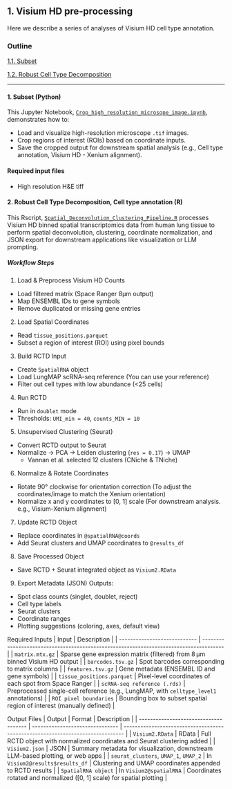 ## 1. Visium HD pre-processing
Here we describe a series of analyses of Visium HD cell type annotation.

### Outline
[1.1. Subset](#1-subset-python)

[1.2. Robust Cell Type Decomposition](#2-robust-cell-type-decomposition-cell-type-annotation-r)



---
#### 1. Subset (Python)
This Jupyter Notebook, [`Crop_high_resolution_microsope_image.ipynb`](./Visium_HD_Crop_high_resolution_microsope_image.ipynb), demonstrates how to:
- Load and visualize high-resolution microscope `.tif` images.
- Crop regions of interest (ROIs) based on coordinate inputs.
- Save the cropped output for downstream spatial analysis (e.g., Cell type annotation, Visium HD - Xenium alignment).

#### Required input files
- High resolution H&E tiff


#### 2. Robust Cell Type Decomposition, Cell type annotation (R)
This Rscript, [`Spatial_Deconvolution_Clustering_Pipeline.R`](./Tissue2_celltype_annotation.R) processes Visium HD binned spatial transcriptomics data from human lung tissue to perform spatial deconvolution, clustering, coordinate normalization, and JSON export for downstream applications like visualization or LLM prompting.

##### Workflow Steps
1. Load & Preprocess Visium HD Counts
- Load filtered matrix (Space Ranger 8µm output)
- Map ENSEMBL IDs to gene symbols
- Remove duplicated or missing gene entries

2. Load Spatial Coordinates
-  Read `tissue_positions.parquet`
-  Subset a region of interest (ROI) using pixel bounds

3. Build RCTD Input
- Create `SpatialRNA` object
- Load LungMAP scRNA-seq reference (You can use your reference)
- Filter out cell types with low abundance (<25 cells)

4. Run RCTD
- Run in `doublet` mode
- Thresholds: `UMI_min = 40`, `counts_MIN = 10`

5. Unsupervised Clustering (Seurat)
- Convert RCTD output to Seurat
- Normalize → PCA → Leiden clustering (`res = 0.17`) → UMAP
  * Vannan et al. selected 12 clusters (CNiche & TNiche)
    
6. Normalize & Rotate Coordinates
- Rotate 90° clockwise for orientation correction (To adjust the coordinates/image to match the Xenium orientation)
- Normalize x and y coordinates to [0, 1] scale (For downstream analysis. e.g., Visium-Xenium alignment)

7. Update RCTD Object
- Replace coordinates in `@spatialRNA@coords`
- Add Seurat clusters and UMAP coordinates to `@results_df`

8. Save Processed Object
- Save RCTD + Seurat integrated object as `Visium2.RData`

9. Export Metadata (JSON)
Outputs:
- Spot class counts (singlet, doublet, reject)
- Cell type labels
- Seurat clusters
- Coordinate ranges
- Plotting suggestions (coloring, axes, default view)

Required Inputs
| Input                        | Description                                                                            |
| ---------------------------- | -------------------------------------------------------------------------------------- |
| `matrix.mtx.gz`              | Sparse gene expression matrix (filtered) from 8 µm binned Visium HD output             |
| `barcodes.tsv.gz`            | Spot barcodes corresponding to matrix columns                                          |
| `features.tsv.gz`            | Gene metadata (ENSEMBL ID and gene symbols)                                            |
| `tissue_positions.parquet`   | Pixel-level coordinates of each spot from Space Ranger                                 |
| `scRNA-seq reference (.rds)` | Preprocessed single-cell reference (e.g., LungMAP, with `celltype_level1` annotations) |
| `ROI pixel boundaries`       | Bounding box to subset spatial region of interest (manually defined)                   |

Output Files
| Output                                | Format                          | Description                                                                    |
| ------------------------------------- | ------------------------------- | ------------------------------------------------------------------------------ |
| `Visium2.RData`                       | RData                           | Full RCTD object with normalized coordinates and Seurat clustering added       |
| `Visium2.json`                        | JSON                            | Summary metadata for visualization, downstream LLM-based plotting, or web apps |
| `seurat_clusters`, `UMAP_1`, `UMAP_2` | In `Visium2@results$results_df` | Clustering and UMAP coordinates appended to RCTD results                       |
| `SpatialRNA object`                   | In `Visium2@spatialRNA`         | Coordinates rotated and normalized (\[0, 1] scale) for spatial plotting        |

